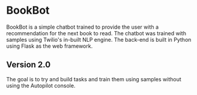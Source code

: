 # BookBot
BookBot is a simple chatbot trained to provide the user with a recommendation for the next book to read. The chatbot was trained with samples using Twilio's in-built NLP engine. The back-end is built in Python using Flask as the web framework.

## Version 2.0
The goal is to try and build tasks and train them using samples without using the Autopilot console.
